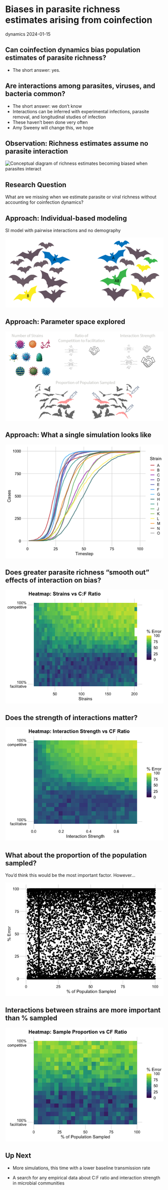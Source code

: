 # Biases in parasite richness estimates arising from coinfection
dynamics
2024-01-15

## Can coinfection dynamics bias population estimates of parasite richness?

-   The short answer: yes.

## Are interactions among parasites, viruses, and bacteria common?

-   The short answer: we don’t know
-   Interactions can be inferred with experimental infections, parasite
    removal, and longitudinal studies of infection
-   These haven’t been done very often
-   Amy Sweeny will change this, we hope

## Observation: Richness estimates assume no parasite interaction

![Conceptual diagram of richness estimates becoming biased when
parasites interact](synbias%20concept.png)

## Research Question

What are we missing when we estimate parasite or viral richness without
accounting for coinfection dynamics?

## Approach: Individual-based modeling

SI model with pairwise interactions and no demography

<img src="model%20diagram%201.png"
data-fig-alt="Conceptual diagram of two strains spreading in a bat population" />

## Approach: Parameter space explored

<img src="parameters%20coinfection.png"
data-fig-alt="Illustrations of number of strains, competitive:facilitative ratio, interaction strength, and proportion of population sampled" />

## Approach: What a single simulation looks like

![](synbias-slides.markdown_github_files/figure-markdown_github/single%20sim-1.png)

## Does greater parasite richness “smooth out” effects of interaction on bias?

![](synbias-slides.markdown_github_files/figure-markdown_github/strain%20number-1.png)

## Does the strength of interactions matter?

![](synbias-slides.markdown_github_files/figure-markdown_github/interaction%20strength-1.png)

## What about the proportion of the population sampled?

You’d think this would be the most important factor. However…

![](synbias-slides.markdown_github_files/figure-markdown_github/sample%20prop-1.png)

## Interactions between strains are more important than % sampled

![](synbias-slides.markdown_github_files/figure-markdown_github/sample%20prop%20cf%20ratio-1.png)

## Up Next

-   More simulations, this time with a lower baseline transmission rate

-   A search for any empirical data about C:F ratio and interaction
    strength in microbial communities
